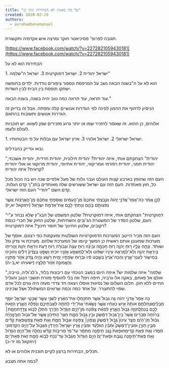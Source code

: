 ```yaml
---
title: "על מה באמת לא הבחירות ומה כן"
created: 2020-02-29
authors: 
  - avrahambenemanuel
---
```


תגובה לפרופ׳ פסיכיאטר חוקר ומרצה איש אקדמיה ותקשורת.

[https://www.facebook.com/watch/?v=2272821059430181](https://www.facebook.com/watch/?v=2272821059430181)

הבחירות הוא לא על

1\. ישראל יהודית 2. ישראל דמוקרטית 3. ישראל ה"שלמה"

הוא לא על ה"בשנה הבאה נשב על המרפסת ונספור ציפורים נודדות. ילדים בחופשה ישחקו תופסת בין הבית לבין השדות.

עוד תראה, עוד תראה כמה טוב יהיה בשנה, בשנה הבאה."

הניסיון לדחוף את ההמון לפינה לפי הגדרות אנושיים קלה ומפתה. אבל זה בדיוק זה הגדרות אנושים ותשובות בהתאם.

אלוהים, כן ההוא. זה שאסור להזכיר שמו או יותר גרוע מזכירים שמן לשווא. יש תוכניות לעולם ולעמו.

1\. ישראל ישראלי 2. ישראל אלוהי 3. ארץ ישראל עם גבלות על פי הבטחותיו.

ובאו ונדייק בהבדלים.

"יהודית" הצחקתם אותי, איזה יהודית? יהודית חילונית, יהודית חרדית, יהודית אשכנזי, יהודית תמני, יהודית רפורמי אמריקאי, יהודית אתיופי, יהודית מרוקאי או אולי יהודית קראית? איזה יהודית?

העם הזה שהופץ בארבע קצות העולם ועבר גלות של מעל אלפיים שנה ויש בה הכול מכל כל, חוץ מאחדות. העם הזה עם ישראל ששורשים שלה מאוחדים בתנ"ך קדם הגלות. קדם השם "יהודי" העם הזה ישראלי.

לָכֵ֣ן אֱמֹ֗ר כֹּֽה־אָמַר֮ אֲדֹנָ֣י יֱהֹוִה֒ וְקִבַּצְתִּ֤י אֶתְכֶם֙ מִן־הָ֣עַמִּ֔ים וְאָסַפְתִּ֣י אֶתְכֶ֔ם מִן־הָ֣אֲרָצ֔וֹת אֲשֶׁ֥ר נְפֹצוֹתֶ֖ם בָּהֶ֑ם וְנָתַתִּ֥י לָכֶ֖ם אֶת־אַדְמַ֥ת יִשְׂרָאֵֽל׃ (יחזקאל יא,יז)

"דמוקרטית" הצחקתם אותי, איזה דמוקרטית? שלטון המשפט של הבג"ץ שלא נבחר ע"י העם, שלטון הסדר של המשטרת הג'ובים והשחיתות, שלטון החוק של חברי כנסת רקובים, שלטון החינוך של חוסר חינוך? איזה דמוקרטית?

העם הזה מכיר הייטב המערכות הדמוקרטיות השולטות ומעקמות כפי רצונם. אוסף של מערכות שמעננן אותם ראשית כן המשך קיומו של המערכת שלהם. מערכת אי צדק גזל ושוחד. וְנָחָ֥ה עָלָ֖יו ר֣וּחַ יְהוָ֑ה ר֧וּחַ חָכְמָ֣ה וּבִינָ֗ה ר֤וּחַ עֵצָה֙ וּגְבוּרָ֔ה ר֥וּחַ דַּ֖עַת וְיִרְאַ֥ת יְהוָֽה׃ וַהֲרִיח֖וֹ בְּיִרְאַ֣ת יְהוָ֑ה וְלֹֽא־לְמַרְאֵ֤ה עֵינָיו֙ יִשְׁפּ֔וֹט וְלֹֽא־לְמִשְׁמַ֥ע אָזְנָ֖יו יוֹכִֽיחַ׃ וְשָׁפַ֤ט בְּצֶ֙דֶק֙ דַּלִּ֔ים וְהוֹכִ֥יחַ בְּמִישׁ֖וֹר לְעַנְוֵי־אָ֑רֶץ וְהִֽכָּה־אֶ֙רֶץ֙ בְּשֵׁ֣בֶט פִּ֔יו וּבְר֥וּחַ שְׂפָתָ֖יו יָמִ֥ית רָשָֽׁע׃ וְהָ֥יָה צֶ֖דֶק אֵז֣וֹר מָתְנָ֑יו וְהָאֱמוּנָ֖ה אֵז֥וֹר חֲלָצָֽיו׃ (ישעיהו יא,ב-ה)

"שלמה" איזה שלמות יש? איפה היום במצב הנוכחי עם ריבונות בלוד, ג'לג'וליה, טייבה, אולם אל פאחם, באקה אל-גרביה, חיפה ויפו? וזה בלי להוסיף פזורת תושבי הנגב והגליל החיים ללא חוק. חלום השלום של נסיגות אוסלו ויצאה חד צדדי מעזה היה גורם לכל אדם שפוי להתעורר. על אחד כמה וכמה שרואים המשתולל אצל שכינינו.

כֹּ֤ה אָמַר֙ אֲדֹנָ֣י יְהוִ֔ה גֵּ֤ה גְבוּל֙ אֲשֶׁ֣ר תִּתְנַחֲל֣וּ אֶת־הָאָ֔רֶץ לִשְׁנֵ֥י עָשָׂ֖ר שִׁבְטֵ֣י יִשְׂרָאֵ֑ל יוֹסֵ֖ף חֲבָלִֽים׃וּנְחַלְתֶּ֤ם אוֹתָהּ֙ אִ֣ישׁ כְּאָחִ֔יו אֲשֶׁ֤ר נָשָׂ֙אתִי֙ אֶת־יָדִ֔י לְתִתָּ֖הּ לַאֲבֹֽתֵיכֶ֑ם וְנָ֨פְלָ֜ה הָאָ֧רֶץ הַזֹּ֛את לָכֶ֖ם בְּנַחֲלָֽה׃וְזֶ֖ה גְּב֣וּל הָאָ֑רֶץ לִפְאַ֨ת צָפ֜וֹנָה מִן־הַיָּ֧ם הַגָּד֛וֹל הַדֶּ֥רֶךְ חֶתְלֹ֖ן לְב֥וֹא צְדָֽדָה׃חֲמָ֤ת׀ בֵּר֙וֹתָה֙ סִבְרַ֔יִם אֲשֶׁר֙ בֵּין־גְּב֣וּל דַּמֶּ֔שֶׂק וּבֵ֖ין גְּב֣וּל חֲמָ֑ת חָצֵר֙ הַתִּיכ֔וֹן אֲשֶׁ֖ר אֶל־גְּב֥וּל חַוְרָֽן׃וְהָיָ֨ה גְב֜וּל מִן־הַיָּ֗ם חֲצַ֤ר עֵינוֹן֙ גְּב֣וּל דַּמֶּ֔שֶׂק וְצָפ֥וֹן׀ צָפ֖וֹנָה וּגְב֣וּל חֲמָ֑ת וְאֵ֖ת פְּאַ֥ת צָפֽוֹן׃וּפְאַ֣ת קָדִ֡ים מִבֵּ֣ין חַוְרָ֣ן וּמִבֵּין־דַּמֶּשֶׂק֩ וּמִבֵּ֨ין הַגִּלְעָ֜ד וּמִבֵּ֨ין אֶ֤רֶץ יִשְׂרָאֵל֙ הַיַּרְדֵּ֔ן מִגְּב֛וּל עַל־הַיָּ֥ם הַקַּדְמוֹנִ֖י תָּמֹ֑דּוּ וְאֵ֖ת פְּאַ֥ת קָדִֽימָה׃וּפְאַת֙ נֶ֣גֶב תֵּימָ֔נָה מִתָּמָ֗ר עַד־מֵי֙ מְרִיב֣וֹת קָדֵ֔שׁ נַחֲלָ֖ה אֶל־הַיָּ֣ם הַגָּד֑וֹל וְאֵ֥ת פְּאַת־תֵּימָ֖נָה נֶֽגְבָּה׃ וּפְאַת־יָם֙ הַיָּ֣ם הַגָּד֔וֹל מִגְּב֕וּל עַד־נֹ֖כַח לְב֣וֹא חֲמָ֑ת זֹ֖את פְּאַת־יָֽם׃ (יחזקאל מז יד-כ)

תכליס, הבחירות ברצון לקיים תוכנית אלוהים או לא.

במה אתה מצבע?
